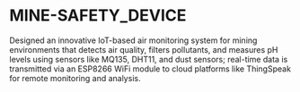 # MINE-SAFETY_DEVICE
Designed an innovative IoT-based air monitoring system for mining environments that detects air quality, filters pollutants, and 
measures pH levels using sensors like MQ135, DHT11, and dust sensors; real-time data is transmitted via an ESP8266 WiFi module to 
cloud platforms like ThingSpeak for remote monitoring and analysis.
